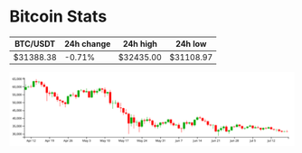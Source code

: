 # Bitcoin Stats

BTC/USDT|24h change|24h high|24h low|
|---|---|---|---|
|$31388.38|-0.71%|$32435.00|$31108.97|

<img src="./chart.svg">
